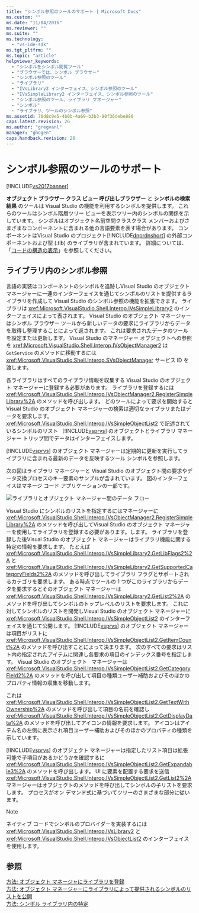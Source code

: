 ```yaml
---
title: "シンボル参照のツールのサポート | Microsoft Docs"
ms.custom: ""
ms.date: "11/04/2016"
ms.reviewer: ""
ms.suite: ""
ms.technology: 
  - "vs-ide-sdk"
ms.tgt_pltfrm: ""
ms.topic: "article"
helpviewer_keywords: 
  - "シンボルをシンボル閲覧ツール"
  - "ブラウザーでは、シンボル ブラウザー"
  - "シンボル参照のツール"
  - "ライブラリ"
  - "IVsLibrary2 インターフェイス、シンボル参照のツール"
  - "IVsSimpleLibrary2 インターフェイス、シンボル参照のツール"
  - "シンボル参照のツール、ライブラリ マネージャー"
  - "シンボル"
  - "ライブラリ、ツールのシンボル参照"
ms.assetid: 70d8c9e5-4b0b-4a69-b3b3-90f36debe880
caps.latest.revision: 26
ms.author: "gregvanl"
manager: "ghogen"
caps.handback.revision: 26
---
```

# シンボル参照のツールのサポート
[!INCLUDE[vs2017banner](../../code-quality/includes/vs2017banner.md)]

**オブジェクト ブラウザー   クラス ビュー   呼び出しブラウザー**  と  **シンボルの検索結果**  のツールは Visual Studio の機能を利用するシンボルを提供します。  これらのツールはシンボル階層ツリー ビューを表示ツリー内のシンボルの関係を示しています。  シンボルはオブジェクト名前空間クラスクラス メンバーおよびさまざまなコンポーネントに含まれる他の言語要素を表す場合があります。  コンポーネントはVisual Studio のプロジェクト[!INCLUDE[dnprdnshort](../../code-quality/includes/dnprdnshort_md.md)] の外部コンポーネントおよび型 \(.tlb\) のライブラリが含まれています。  詳細については、「[コードの構造の表示](../../ide/viewing-the-structure-of-code.md)」を参照してください。  
  
## ライブラリ内のシンボル参照  
 言語の実装はコンポーネントのシンボルを追跡しVisual Studio のオブジェクト マネージャーに一連のインターフェイスを通じてシンボルのリストを提供するライブラリを作成して Visual Studio のシンボル参照の機能を拡張できます。  ライブラリは <xref:Microsoft.VisualStudio.Shell.Interop.IVsSimpleLibrary2> のインターフェイスによって表されます。  Visual Studio のオブジェクト マネージャーはシンボル ブラウザー ツールから新しいデータの要求にライブラリからデータを取得し整理することによって返されます。  これは要求されたデータのツールを設定または更新します。  Visual Studio のマネージャー オブジェクトへの参照を <xref:Microsoft.VisualStudio.Shell.Interop.IVsObjectManager2> は`GetService` のメソッドに移動するには<xref:Microsoft.VisualStudio.Shell.Interop.SVsObjectManager> サービス ID を渡します。  
  
 各ライブラリはすべてのライブラリ情報を収集する Visual Studio のオブジェクト マネージャーに登録する必要があります。  ライブラリを登録するには<xref:Microsoft.VisualStudio.Shell.Interop.IVsObjectManager2.RegisterSimpleLibrary%2A> のメソッドを呼び出します。  どのツールによって要求を開始するとVisual Studio のオブジェクト マネージャーの検索は適切なライブラリまたはデータを要求します。  <xref:Microsoft.VisualStudio.Shell.Interop.IVsSimpleObjectList2> で記述されているシンボルのリスト   [!INCLUDE[vsprvs](../../code-quality/includes/vsprvs_md.md)] のオブジェクトとライブラリ マネージャー トリップ間でデータはインターフェイスします。  
  
 [!INCLUDE[vsprvs](../../code-quality/includes/vsprvs_md.md)] のオブジェクト マネージャーは定期的に更新を実行してライブラリに含まれる最新のデータを反映するツール シンボルを参照します。  
  
 次の図はライブラリ マネージャーと Visual Studio のオブジェクト間の要求やデータ交換プロセスのキー要素のサンプルが含まれています。  図のインターフェイスはマネージ コード アプリケーションの一部です。  
  
 ![ライブラリとオブジェクト マネージャー間のデータ フロー](~/docs/extensibility/internals/media/callbrowserdiagram.gif "CallBrowserDiagram")  
  
 Visual Studio にシンボルのリストを指定するにはマネージャーに <xref:Microsoft.VisualStudio.Shell.Interop.IVsObjectManager2.RegisterSimpleLibrary%2A> のメソッドを呼び出してVisual Studio のオブジェクト マネージャーを使用してライブラリを登録する必要があります。します。  ライブラリを登録した後Visual Studio のオブジェクト マネージャーはライブラリ機能に関する特定の情報を要求します。  たとえば<xref:Microsoft.VisualStudio.Shell.Interop.IVsSimpleLibrary2.GetLibFlags2%2A> と <xref:Microsoft.VisualStudio.Shell.Interop.IVsSimpleLibrary2.GetSupportedCategoryFields2%2A> のメソッドを呼び出してライブラリ フラグとサポートされるカテゴリを要求します。  ある時点でツールの 1 つがこのライブラリからデータを要求するとそのオブジェクト マネージャーは <xref:Microsoft.VisualStudio.Shell.Interop.IVsSimpleLibrary2.GetList2%2A> のメソッドを呼び出してシンボルのトップレベルのリストを要求します。  これに対してシンボルのリストを開発しVisual Studio のオブジェクト マネージャーに <xref:Microsoft.VisualStudio.Shell.Interop.IVsSimpleObjectList2> のインターフェイスを通じて公開します。  [!INCLUDE[vsprvs](../../code-quality/includes/vsprvs_md.md)] のオブジェクト マネージャーは項目がリストに <xref:Microsoft.VisualStudio.Shell.Interop.IVsSimpleObjectList2.GetItemCount%2A> のメソッドを呼び出すことによって決まります。  次のすべての要求はリスト内の指定されたアイテムに関連し各要求の項目のインデックス番号を指定します。  Visual Studio のオブジェクト   マネージャーは <xref:Microsoft.VisualStudio.Shell.Interop.IVsSimpleObjectList2.GetCategoryField2%2A> のメソッドを呼び出して項目の種類ユーザー補助およびそのほかのプロパティ情報の収集を移動します。  
  
 これは <xref:Microsoft.VisualStudio.Shell.Interop.IVsSimpleObjectList2.GetTextWithOwnership%2A> のメソッドを呼び出して項目の名前を確認し<xref:Microsoft.VisualStudio.Shell.Interop.IVsSimpleObjectList2.GetDisplayData%2A> のメソッドを呼び出してアイコンの情報を要求します。  アイコンはアイテム名の左側に表示され項目ユーザー補助およびそのほかのプロパティの種類を示しています。  
  
 [!INCLUDE[vsprvs](../../code-quality/includes/vsprvs_md.md)] のオブジェクト マネージャーは指定したリスト項目は拡張可能で子項目があるかどうかを確認するに <xref:Microsoft.VisualStudio.Shell.Interop.IVsSimpleObjectList2.GetExpandable3%2A> のメソッドを呼び出します。  UI に要素を配置する要求を送信 <xref:Microsoft.VisualStudio.Shell.Interop.IVsSimpleObjectList2.GetList2%2A> マネージャーはオブジェクトのメソッドを呼び出してシンボルの子リストを要求します。  プロセスがオン デマンド式に基づいてツリーのさまざまな部分に従います。  
  
> [!NOTE]
>  ネイティブ コードでシンボルのプロバイダーを実装するには<xref:Microsoft.VisualStudio.Shell.Interop.IVsLibrary2> と <xref:Microsoft.VisualStudio.Shell.Interop.IVsObjectList2> のインターフェイスを使用します。  
  
## 参照  
 [方法: オブジェクト マネージャにライブラリを登録](../../extensibility/internals/how-to-register-a-library-with-the-object-manager.md)   
 [方法: オブジェクト マネージャーにライブラリによって提供されるシンボルのリストを公開](../../extensibility/internals/how-to-expose-lists-of-symbols-provided-by-the-library-to-the-object-manager.md)   
 [方法: シンボル ライブラリ内の特定](../../extensibility/internals/how-to-identify-symbols-in-a-library.md)